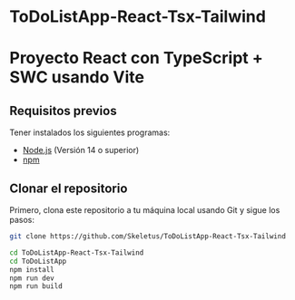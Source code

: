 # ToDoListApp-React-Tsx-Tailwind

# Proyecto React con TypeScript + SWC usando Vite

## Requisitos previos
Tener instalados los siguientes programas:

- [Node.js](https://nodejs.org/) (Versión 14 o superior)
- [npm](https://www.npmjs.com/) 

## Clonar el repositorio

Primero, clona este repositorio a tu máquina local usando Git y sigue los pasos:

```bash
git clone https://github.com/Skeletus/ToDoListApp-React-Tsx-Tailwind

cd ToDoListApp-React-Tsx-Tailwind
cd ToDoListApp
npm install
npm run dev
npm run build